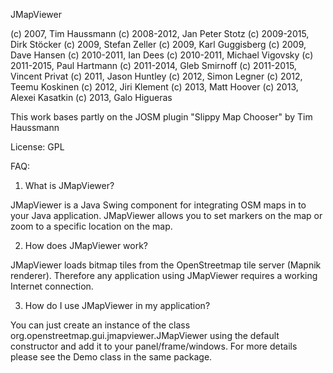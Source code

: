 JMapViewer

(c) 2007, Tim Haussmann
(c) 2008-2012, Jan Peter Stotz
(c) 2009-2015, Dirk Stöcker
(c) 2009, Stefan Zeller
(c) 2009, Karl Guggisberg
(c) 2009, Dave Hansen
(c) 2010-2011, Ian Dees
(c) 2010-2011, Michael Vigovsky
(c) 2011-2015, Paul Hartmann
(c) 2011-2014, Gleb Smirnoff
(c) 2011-2015, Vincent Privat
(c) 2011, Jason Huntley
(c) 2012, Simon Legner
(c) 2012, Teemu Koskinen
(c) 2012, Jiri Klement
(c) 2013, Matt Hoover
(c) 2013, Alexei Kasatkin
(c) 2013, Galo Higueras

This work bases partly on the JOSM plugin "Slippy Map Chooser" by Tim Haussmann

License: GPL

FAQ:

1. What is JMapViewer?

JMapViewer is a Java Swing component for integrating OSM maps in to your Java 
application. JMapViewer allows you to set markers on the map or zoom to a specific 
location on the map.

2. How does JMapViewer work?

JMapViewer loads bitmap tiles from the OpenStreetmap tile server (Mapnik renderer).
Therefore any application using JMapViewer requires a working Internet connection.    

3. How do I use JMapViewer in my application?

You can just create an instance of the class org.openstreetmap.gui.jmapviewer.JMapViewer
using the default constructor and add it to your panel/frame/windows.
For more details please see the Demo class in the same package.
